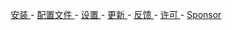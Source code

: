 <p align="center">
<a href="https://github.com/vernesong/OpenClash/wiki/%E5%AE%89%E8%A3%85"> 安装 </a>
 - <a href="https://github.com/vernesong/OpenClash/wiki/%E9%85%8D%E7%BD%AE%E6%96%87%E4%BB%B6"> 配置文件 </a>
 - <a href="https://github.com/vernesong/OpenClash/wiki/%E5%85%A8%E5%B1%80%E8%AE%BE%E7%BD%AE"> 设置 </a>
 - <a href="https://github.com/vernesong/OpenClash/wiki/%E7%89%88%E6%9C%AC%E6%9B%B4%E6%96%B0"> 更新 </a>
 - <a href="https://github.com/vernesong/OpenClash/issues"> 反馈 </a>
 - <a href="https://github.com/vernesong/OpenClash/wiki/%E8%AE%B8%E5%8F%AF"> 许可 </a>
 - <a href="https://github.com/vernesong/OpenClash/wiki/Sponsor"> Sponsor </a>

</p>
